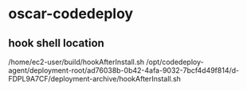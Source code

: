 # oscar-codedeploy


## hook shell location
/home/ec2-user/build/hookAfterInstall.sh
/opt/codedeploy-agent/deployment-root/ad76038b-0b42-4afa-9032-7bcf4d49f814/d-FDPL9A7CF/deployment-archive/hookAfterInstall.sh
